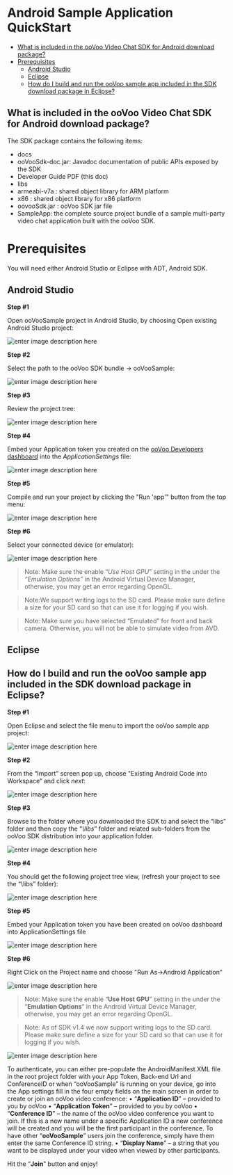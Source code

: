 
# Android Sample Application QuickStart

<!-- MarkdownTOC -->

- [What is included in the ooVoo Video Chat SDK for Android download package?](#what-is-included-in-the-oovoo-video-chat-sdk-for-android-download-package)
- [Prerequisites](#prerequisites)
    - [Android Studio](#android-studio)
    - [Eclipse](#eclipse)
    - [How do I build and run the ooVoo sample app included in the SDK download package in Eclipse?](#how-do-i-build-and-run-the-oovoo-sample-app-included-in-the-sdk-download-package-in-eclipse)

<!-- /MarkdownTOC -->


## What is included in the ooVoo Video Chat SDK for Android download package?

The SDK package contains the following items:
*	docs
  *	ooVooSdk-doc.jar: Javadoc documentation of public APIs exposed by the SDK
  *	Developer Guide PDF (this doc)
*	libs
  *	armeabi-v7a : shared object library for ARM platform
  *	x86 : shared object library for x86 platform
  *	oovooSdk.jar : ooVoo SDK jar file
*	SampleApp: the complete source project bundle of a sample multi-party video chat application built with the ooVoo SDK.


# Prerequisites

You will need either Android Studio or Eclipse with ADT, Android SDK.

## Android Studio

**Step #1**

Open ooVooSample project in Android Studio, by choosing Open existing Android Studio project:

![enter image description here](http://code.oovoo.com/native/docs/android/androidstudio_sample/1.png)

**Step #2**

Select the path to the ooVoo SDK bundle -> ooVooSample:

![enter image description here](http://code.oovoo.com/native/docs/android/androidstudio_sample/2.png)

**Step #3**

Review the project tree:

![enter image description here](http://code.oovoo.com/native/docs/android/androidstudio_sample/3.png)

**Step #4**

Embed your Application token you created on the [ooVoo Developers dashboard](https://developer.oovoo.com) into the *ApplicationSettings* file:

![enter image description here](http://code.oovoo.com/native/docs/android/androidstudio_sample/4.png)

**Step #5**

Compile and run your project by clicking the "Run 'app'" button from the top menu:

![enter image description here](http://code.oovoo.com/native/docs/android/androidstudio_sample/5.png)

**Step #6**

Select your connected device (or emulator):

![enter image description here](http://code.oovoo.com/native/docs/android/androidstudio_sample/6.png)


>Note: Make sure the enable “*Use Host GPU*” setting in the under the *“Emulation Options”* in the Android Virtual Device Manager, otherwise, you may get an error regarding OpenGL.

>Note:We support writing logs to the SD card. Please make sure define a size for your SD card so that can use it for logging if you wish.

>Note: Make sure you have selected “Emulated” for front and back camera. Otherwise, you will not be able to simulate video from AVD.


## Eclipse

## How do I build and run the ooVoo sample app included in the SDK download package in Eclipse?

**Step #1**

Open Eclipse and select the file menu to import the ooVoo sample app project:

![enter image description here](http://code.oovoo.com/native/docs/android/Eclipse_SampleApp/1.png)

**Step #2**

From the “Import” screen pop up, choose "Existing Android Code into Workspace“ and click *next*:

![enter image description here](http://code.oovoo.com/native/docs/android/Eclipse_SampleApp/2.png)

**Step #3**

Browse to the folder where you downloaded the SDK to and select the “libs” folder and then copy the “*\libs*” folder and related sub-folders from the ooVoo SDK distribution into your application folder.

![enter image description here](http://code.oovoo.com/native/docs/android/Eclipse_SampleApp/3.png)

**Step #4**

You should get the following project tree view, (refresh your project to see the “\libs” folder):

![enter image description here](http://code.oovoo.com/native/docs/android/Eclipse_SampleApp/4.png)

**Step #5**

Embed your Application token you have been created on ooVoo dashboard into ApplicationSettings file

![enter image description here](http://code.oovoo.com/native/docs/android/Eclipse_SampleApp/4.5.png)

**Step #6**

Right Click on the Project name and choose "Run As->Android Application"

![enter image description here](http://code.oovoo.com/native/docs/android/Eclipse_SampleApp/5.png)


>Note: Make sure the enable “**Use Host GPU**” setting in the under the “**Emulation Options**” in the Android Virtual Device Manager, otherwise, you may get an error regarding OpenGL.

>Note: As of SDK v1.4 we now support writing logs to the SD card. Please make sure define a size for your SD card so that can use it for logging if you wish.

![enter image description here](http://code.oovoo.com/native/docs/android/14_SD_card.png)

To authenticate, you can either pre-populate the AndroidManifest.XML file in the root project folder with your App Token, Back-end Url and ConferenceID or when “ooVooSample” is running on your device, go into the App settings fill in the four empty fields on the main screen in order to create or join an ooVoo video conference:
•	“**Application ID**” – provided to you by ooVoo
•	“**Application Token**” – provided to you by ooVoo
•	“**Conference ID**” – the name of the ooVoo video conference you want to join. If this is a new name under a specific Application ID a new conference will be created and you will be the first participant in the conference. To have other “**ooVooSample**” users join the conference, simply have them enter the same Conference ID string.
•	“**Display Name**” – a string that you want to be displayed under your video when viewed by other participants.

Hit the “**Join**” button and enjoy!

